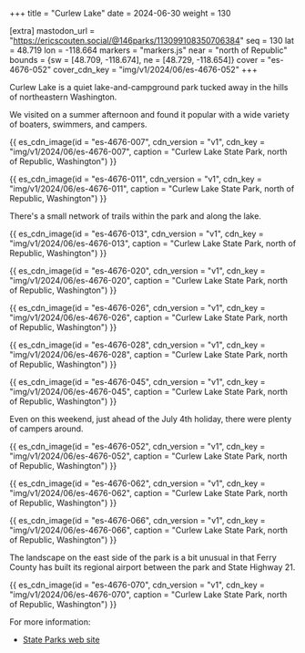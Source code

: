 +++
title = "Curlew Lake"
date = 2024-06-30
weight = 130

[extra]
mastodon_url = "https://ericscouten.social/@146parks/113099108350706384"
seq = 130
lat = 48.719
lon = -118.664
markers = "markers.js"
near = "north of Republic"
bounds = {sw = [48.709, -118.674], ne = [48.729, -118.654]}
cover = "es-4676-052"
cover_cdn_key = "img/v1/2024/06/es-4676-052"
+++

Curlew Lake is a quiet lake-and-campground park tucked away in the hills of northeastern Washington.

<!-- more -->

We visited on a summer afternoon and found it popular with a wide variety of boaters, swimmers, and campers.

{{ es_cdn_image(id = "es-4676-007", cdn_version = "v1", cdn_key = "img/v1/2024/06/es-4676-007", caption = "Curlew Lake State Park, north of Republic, Washington") }}

{{ es_cdn_image(id = "es-4676-011", cdn_version = "v1", cdn_key = "img/v1/2024/06/es-4676-011", caption = "Curlew Lake State Park, north of Republic, Washington") }}

There's a small network of trails within the park and along the lake.

{{ es_cdn_image(id = "es-4676-013", cdn_version = "v1", cdn_key = "img/v1/2024/06/es-4676-013", caption = "Curlew Lake State Park, north of Republic, Washington") }}

{{ es_cdn_image(id = "es-4676-020", cdn_version = "v1", cdn_key = "img/v1/2024/06/es-4676-020", caption = "Curlew Lake State Park, north of Republic, Washington") }}

{{ es_cdn_image(id = "es-4676-026", cdn_version = "v1", cdn_key = "img/v1/2024/06/es-4676-026", caption = "Curlew Lake State Park, north of Republic, Washington") }}

{{ es_cdn_image(id = "es-4676-028", cdn_version = "v1", cdn_key = "img/v1/2024/06/es-4676-028", caption = "Curlew Lake State Park, north of Republic, Washington") }}

{{ es_cdn_image(id = "es-4676-045", cdn_version = "v1", cdn_key = "img/v1/2024/06/es-4676-045", caption = "Curlew Lake State Park, north of Republic, Washington") }}

Even on this weekend, just ahead of the July 4th holiday, there were plenty of campers around.

{{ es_cdn_image(id = "es-4676-052", cdn_version = "v1", cdn_key = "img/v1/2024/06/es-4676-052", caption = "Curlew Lake State Park, north of Republic, Washington") }}

{{ es_cdn_image(id = "es-4676-062", cdn_version = "v1", cdn_key = "img/v1/2024/06/es-4676-062", caption = "Curlew Lake State Park, north of Republic, Washington") }}

{{ es_cdn_image(id = "es-4676-066", cdn_version = "v1", cdn_key = "img/v1/2024/06/es-4676-066", caption = "Curlew Lake State Park, north of Republic, Washington") }}

The landscape on the east side of the park is a bit unusual in that Ferry County has built its regional airport between the park and State Highway 21.

{{ es_cdn_image(id = "es-4676-070", cdn_version = "v1", cdn_key = "img/v1/2024/06/es-4676-070", caption = "Curlew Lake State Park, north of Republic, Washington") }}

For more information:

* [State Parks web site](https://parks.wa.gov/find-parks/state-parks/curlew-lake-state-park)
